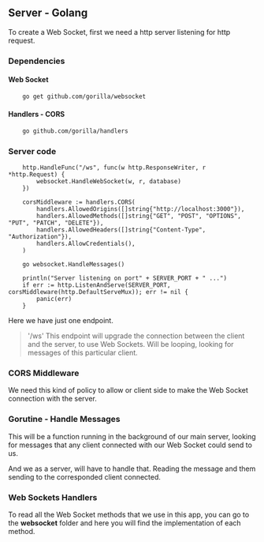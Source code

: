 ## Server - Golang

To create a Web Socket, first we need a http server listening for http request.

### Dependencies

#### Web Socket

```bash
    go get github.com/gorilla/websocket
```

#### Handlers - CORS

```bash
    go github.com/gorilla/handlers
```

### Server code

```golang
    http.HandleFunc("/ws", func(w http.ResponseWriter, r *http.Request) {
		websocket.HandleWebSocket(w, r, database)
	})

    corsMiddleware := handlers.CORS(
		handlers.AllowedOrigins([]string{"http://localhost:3000"}),
		handlers.AllowedMethods([]string{"GET", "POST", "OPTIONS", "PUT", "PATCH", "DELETE"}),
		handlers.AllowedHeaders([]string{"Content-Type", "Authorization"}),
		handlers.AllowCredentials(),
    )

    go websocket.HandleMessages()

    println("Server listening on port" + SERVER_PORT + " ...")
    if err := http.ListenAndServe(SERVER_PORT, corsMiddleware(http.DefaultServeMux)); err != nil {
	    panic(err)
    }
```

Here we have just one endpoint.

> '/ws'
> This endpoint will upgrade the connection between the client and the server, to use Web Sockets.
> Will be looping, looking for messages of this particular client.

### CORS Middleware

We need this kind of policy to allow or client side to make the Web Socket connection with the server.

### Gorutine - Handle Messages

This will be a function running in the background of our main server, looking for messages that any client connected with our Web Socket could send to us.

And we as a server, will have to handle that. Reading the message and them sending to the corresponded client connected.

### Web Sockets Handlers

To read all the Web Socket methods that we use in this app, you can go to the **websocket** folder and here you will find the implementation of each method.
